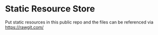 # Static Resource Store
Put static resources in this public repo and the files can be referenced via https://rawgit.com/
